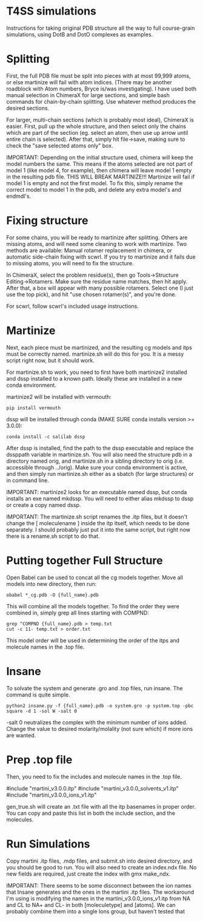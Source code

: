 # T4SS simulations
Instructions for taking original PDB structure all the way to full course-grain simulations, using DotB and DotO complexes as examples.


# Splitting
First, the full PDB file must be split into pieces with at most 99,999 atoms, or else martinize will fail with atom indices.
(There may be another roadblock with Atom numbers, Bryce is/was investigating).
I have used both manual selection in ChimeraX for large sections, and simple bash commands for chain-by-chain splitting.
Use whatever method produces the desired sections.

For larger, multi-chain sections (which is probably most ideal), ChimeraX is easier.
First, pull up the whole structure, and then select only the chains which are part of the section (eg. select an atom, then use up arrow until entire chain is selected).
After that, simply hit file->save, making sure to check the "save selected atoms only" box.

IMPORTANT:
Depending on the initial structure used, chimera will keep the model numbers the same. This means if the atoms selected are not part of model 1 (like model 4, for example), then chimera will leave model 1 empty in the resulting pdb file.
THIS WILL BREAK MARTINIZE!!!
Martinize will fail if model 1 is empty and not the first model. To fix this, simply rename the correct model to model 1 in the pdb, and delete any extra model's and endmdl's.


# Fixing structure
For some chains, you will be ready to martinize after splitting. Others are missing atoms, and will need some cleaning to work with martinize.
Two methods are available: Manual rotamer replacement in chimera, or automatic side-chain fixing with scwrl.
If you try to martinize and it fails due to missing atoms, you will need to fix the structure.

In ChimeraX, select the problem residue(s), then go Tools->Structure Editing->Rotamers. Make sure the residue name matches, then hit apply.
After that, a box will appear with many possible rotamers. Select one (I just use the top pick), and hit "use chosen rotamer(s)", and you're done.

For scwrl, follow scwrl's included usage instructions.


# Martinize
Next, each piece must be martinized, and the resulting cg models and itps must be correctly named.
martinize.sh will do this for you. It is a messy script right now, but it should work.

For martinize.sh to work, you need to first have both martinize2 installed and dssp installed to a known path. Ideally these are installed in a new conda environment.

martinize2 will be installed with vermouth: 

    pip install vermouth
    
dssp will be installed through conda (MAKE SURE conda installs version >= 3.0.0): 
    
    conda install -c salilab dssp

After dssp is installed, find the path to the dssp executable and replace the dssppath variable in martinize.sh.
You will also need the structure pdb in a directory named orig, and martinize.sh in a sibling directory to orig (i.e. accessible through ../orig).
Make sure your conda environment is active, and then simply run martinize.sh either as a sbatch (for large structures) or in command line.

IMPORTANT:
martinize2 looks for an executable named dssp, but conda installs an exe named mkdssp. You will need to either alias mkdssp to dssp or create a copy named dssp.

IMPORTANT:
The martinize.sh script renames the .itp files, but it doesn't change the [ moleculename ] inside the itp itself, which needs to be done separately.
I should probably just put it into the same script, but right now there is a rename.sh script to do that.


# Putting together Full Structure
Open Babel can be used to concat all the cg models together. Move all models into new directory, then run:

    obabel *_cg.pdb -O {full_name}.pdb

This will combine all the models together. To find the order they were combined in, simply grep all lines starting with COMPND:

    grep ^COMPND {full_name}.pdb > temp.txt
    cut -c 11- temp.txt > order.txt

This model order will be used in determining the order of the itps and molecule names in the .top file.


# Insane
To solvate the system and generate .gro and .top files, run insane. The command is quite simple.

    python2 insane.py -f {full_name}.pdb -o system.gro -p system.top -pbc square -d 1 -sol W -salt 0

-salt 0 neutralizes the complex with the minimum number of ions added. Change the value to desired molarity/molality (not sure which) if more ions are wanted.


# Prep .top file
Then, you need to fix the includes and molecule names in the .top file.

#include "martini_v3.0.0.itp"
#include "martini_v3.0.0_solvents_v1.itp"
#include "martini_v3.0.0_ions_v1.itp"

gen_true.sh will create an .txt file with all the itp basenames in proper order.
You can copy and paste this list in both the include section, and the molecules.


# Run Simulations
Copy martini .itp files, .mdp files, and submit.sh into desired directory, and you should be good to run.
You will also need to create an index.ndx file. No new fields are required, just create the index with gmx make_ndx.

IMPORTANT:
There seems to be some disconnect between the ion names that Insane generates and the ones in the martini .itp files.
The workaround I'm using is modifying the names in the martini_v3.0.0_ions_v1.itp from NA and CL to NA+ and CL-
in both [moleculetype] and [atoms].
We can probably combine them into a single Ions group, but haven't tested that
